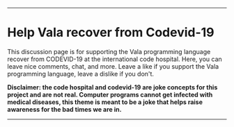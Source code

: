 ***

# Help Vala recover from Codevid-19

This discussion page is for supporting the Vala programming language recover from CODEVID-19 at the international code hospital. Here, you can leave nice comments, chat, and more. Leave a like if you support the Vala programming language, leave a dislike if you don't.

**Disclaimer: the code hospital and codevid-19 are joke concepts for this project and are not real. Computer programs cannot get infected with medical diseases, this theme is meant to be a joke that helps raise awareness for the bad times we are in.**

***
